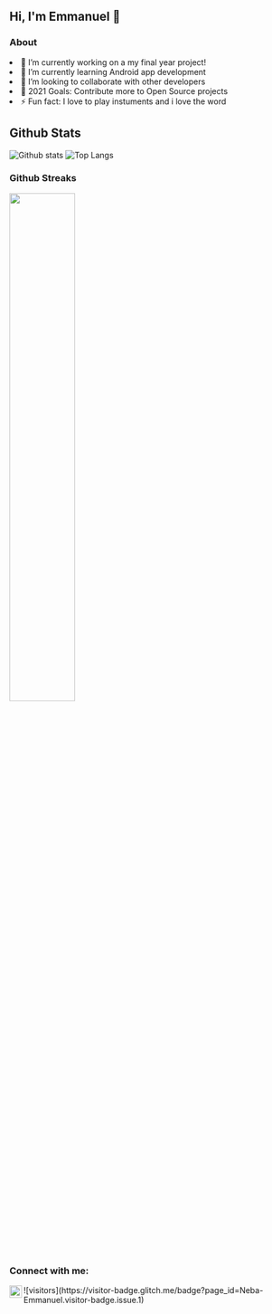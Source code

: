## Hi, I'm Emmanuel 👋

### About
   <li>🔭 I’m currently working on a my final year project!</li>
   <li>🌱 I’m currently learning Android app development</li>
   <li>👯 I’m looking to collaborate with other developers</li>
   <li>🥅 2021 Goals: Contribute more to Open Source projects</li>
   <li>⚡ Fun fact: I love to play instuments and i love the word</li>

## Github Stats
![Github stats](https://github-readme-stats.vercel.app/api?username=Neba-Emmanuel&theme=dark)    ![Top Langs](https://github-readme-stats.vercel.app/api/top-langs/?username=kritika-pattalam&layout=compact&theme=dark)
 

### Github Streaks
<img src="https://github-readme-streak-stats.herokuapp.com/?user=kritika-pattalam&theme=dark" width="48%" > 

<!-- ### Top Languages
 ![Top Langs](https://github-readme-stats.vercel.app/api/top-langs/?username=kritika-pattalam&layout=compact&theme=dark) -->
 
### Connect with me:

<img align="left" alt="codeSTACKr | Twitter" width="22px" src="https://cdn.jsdelivr.net/npm/simple-icons@v3/icons/twitter.svg" />
<!-- [twitter]: https://twitter.com/nebaemmanuel5 [gmail]: https://twitter.com/nebaemmanuel736@gmail.com  -->
![visitors](https://visitor-badge.glitch.me/badge?page_id=Neba-Emmanuel.visitor-badge.issue.1)
<!--
**Neba-Emmanuel/Neba-Emmanuel** is a ✨ _special_ ✨ repository because its `README.md` (this file) appears on your GitHub profile.

Here are some ideas to get you started:

- 🔭 I’m currently working on ...
- 🌱 I’m currently learning ...
- 👯 I’m looking to collaborate on ...
- 🤔 I’m looking for help with ...
- 💬 Ask me about ...
- 📫 How to reach me: ...
- 😄 Pronouns: ...
- ⚡ Fun fact: ...
-->
